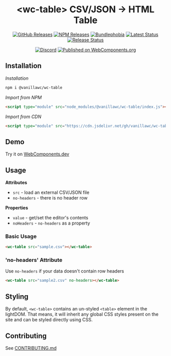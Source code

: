 <h1 align="center">&lt;wc-table&gt; CSV/JSON -> HTML Table</h1>

<div align="center">
  <a href="https://github.com/vanillawc/wc-table/releases"><img src="https://badgen.net/github/tag/vanillawc/wc-table" alt="GitHub Releases"></a>
  <a href="https://www.npmjs.com/package/@vanillawc/wc-table"><img src="https://badgen.net/npm/v/@vanillawc/wc-table" alt="NPM Releases"></a>
  <a href="https://bundlephobia.com/result?p=@vanillawc/wc-table"><img src="https://badgen.net/bundlephobia/minzip/@vanillawc/wc-table" alt="Bundlephobia"></a>
  <a href="https://github.com/vanillawc/wc-table/actions"><img src="https://github.com/vanillawc/wc-table/workflows/Latest/badge.svg" alt="Latest Status"></a>
  <a href="https://github.com/vanillawc/wc-table/actions"><img src="https://github.com/vanillawc/wc-table/workflows/Release/badge.svg" alt="Release Status"></a>

  <a href="https://discord.gg/aSWYgtybzV"><img alt="Discord" src="https://img.shields.io/discord/723296249121603604?color=%23738ADB"></a>
  <a href="https://www.webcomponents.org/element/vanillawc/wc-table"><img src="https://img.shields.io/badge/webcomponents.org-published-blue.svg" alt="Published on WebComponents.org"></a>
</div>

## Installation

*Installation*
```sh
npm i @vanillawc/wc-table
```

*Import from NPM*
```html
<script type="module" src="node_modules/@vanillawc/wc-table/index.js"></script>
```

*Import from CDN*
```html
<script type="module" src="https://cdn.jsdelivr.net/gh/vanillawc/wc-table@1/index.js"></script>
```

## Demo

Try it on [WebComponents.dev](https://webcomponents.dev/edit/0I1OI38WhFGh8fgdMctK?sv=1&pm=1)

## Usage

**Attributes**

- `src` - load an external CSV/JSON file
- `no-headers` - there is no header row

**Properties**

- `value` - get/set the editor's contents
- `noHeaders` - `no-headers` as a property

### Basic Usage

```html
<wc-table src="sample.csv"></wc-table>
```

### 'no-headers' Attribute

Use `no-headers` if your data doesn't contain row headers

```html
<wc-table src="sample2.csv" no-headers></wc-table>
```

## Styling

By default, `<wc-table>` contains an un-styled `<table>` element in the lightDOM. That means, it will inherit any global CSS styles present on the site and can be styled directly using CSS.

## Contributing

See [CONTRIBUTING.md](https://github.com/vanillawc/vanillawc/blob/main/CONTRIBUTING.md)
